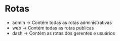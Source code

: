 # Rotas

* admin -> Contém todas as rotas administrativas
* web -> Contém todas as rotas publicas
* dash -> Contém as rotas dos gerentes e usuários

